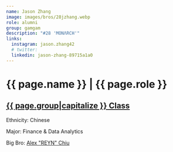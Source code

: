 ```yaml
---
name: Jason Zhang
image: images/bros/28jzhang.webp
role: alumni
group: gamgam
description: "#28 'MONΛRCH'"
links:
  instagram: jason.zhang42
  # twitter: 
  linkedin: jason-zhang-89715a1a0
---
```


# {{ page.name }} | {{ page.role }} 
    
## [{{ page.group|capitalize }} Class](/brothers/{{page.group}}s)
    
Ethnicity: Chinese

Major: Finance & Data Analytics

Big Bro: [Alex "REYN" Chiu](22achiu)


